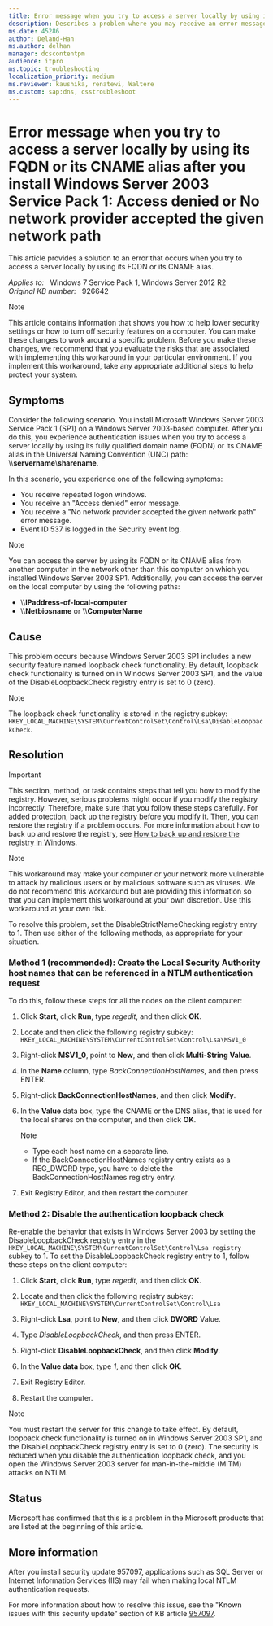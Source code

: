 ```yaml
---
title: Error message when you try to access a server locally by using its FQDN or its CNAME alias after you install Windows Server 2003 Service Pack 1
description: Describes a problem where you may receive an error message when you try to access a server locally by using its FQDN or its CNAME alias after you install Windows Server 2003 Service Pack 1.
ms.date: 45286
author: Deland-Han
ms.author: delhan
manager: dcscontentpm
audience: itpro
ms.topic: troubleshooting
localization_priority: medium
ms.reviewer: kaushika, renatewi, Waltere
ms.custom: sap:dns, csstroubleshoot
---
```

# Error message when you try to access a server locally by using its FQDN or its CNAME alias after you install Windows Server 2003 Service Pack 1: Access denied or No network provider accepted the given network path

This article provides a solution to an error that occurs when you try to access a server locally by using its FQDN or its CNAME alias.

_Applies to:_ &nbsp; Windows 7 Service Pack 1, Windows Server 2012 R2  
_Original KB number:_ &nbsp; 926642

> [!NOTE]
> This article contains information that shows you how to help lower security settings or how to turn off security features on a computer. You can make these changes to work around a specific problem. Before you make these changes, we recommend that you evaluate the risks that are associated with implementing this workaround in your particular environment. If you implement this workaround, take any appropriate additional steps to help protect your system.

## Symptoms

Consider the following scenario. You install Microsoft Windows Server 2003 Service Pack 1 (SP1) on a Windows Server 2003-based computer. After you do this, you experience authentication issues when you try to access a server locally by using its fully qualified domain name (FQDN) or its CNAME alias in the Universal Naming Convention (UNC) path: \\\\**servername**\\**sharename**.

In this scenario, you experience one of the following symptoms:

- You receive repeated logon windows.
- You receive an "Access denied" error message.
- You receive a "No network provider accepted the given network path" error message.
- Event ID 537 is logged in the Security event log.

> [!NOTE]
> You can access the server by using its FQDN or its CNAME alias from another computer in the network other than this computer on which you installed Windows Server 2003 SP1. Additionally, you can access the server on the local computer by using the following paths:
>
> - \\\\**IPaddress-of-local-computer**
> - \\\\**Netbiosname** or \\\\**ComputerName**

## Cause

This problem occurs because Windows Server 2003 SP1 includes a new security feature named loopback check functionality. By default, loopback check functionality is turned on in Windows Server 2003 SP1, and the value of the DisableLoopbackCheck registry entry is set to 0 (zero).

> [!NOTE]
> The loopback check functionality is stored in the registry subkey: `HKEY_LOCAL_MACHINE\SYSTEM\CurrentControlSet\Control\Lsa\DisableLoopbackCheck`.

## Resolution

> [!IMPORTANT]
> This section, method, or task contains steps that tell you how to modify the registry. However, serious problems might occur if you modify the registry incorrectly. Therefore, make sure that you follow these steps carefully. For added protection, back up the registry before you modify it. Then, you can restore the registry if a problem occurs. For more information about how to back up and restore the registry, see [How to back up and restore the registry in Windows](https://support.microsoft.com/help/322756).

> [!NOTE]
> This workaround may make your computer or your network more vulnerable to attack by malicious users or by malicious software such as viruses. We do not recommend this workaround but are providing this information so that you can implement this workaround at your own discretion. Use this workaround at your own risk.

To resolve this problem, set the DisableStrictNameChecking registry entry to 1. Then use either of the following methods, as appropriate for your situation.

### Method 1 (recommended): Create the Local Security Authority host names that can be referenced in a NTLM authentication request

To do this, follow these steps for all the nodes on the client computer:

1. Click **Start**, click **Run**, type *regedit*, and then click **OK**.

2. Locate and then click the following registry subkey:  
 `HKEY_LOCAL_MACHINE\SYSTEM\CurrentControlSet\Control\Lsa\MSV1_0`

3. Right-click **MSV1_0**, point to **New**, and then click **Multi-String Value**.

4. In the **Name** column, type *BackConnectionHostNames*, and then press ENTER.

5. Right-click **BackConnectionHostNames**, and then click **Modify**.

6. In the **Value** data box, type the CNAME or the DNS alias, that is used for the local shares on the computer, and then click **OK**.

    > [!NOTE]
    >
    > - Type each host name on a separate line.
    > - If the BackConnectionHostNames registry entry exists as a REG_DWORD type, you have to delete the BackConnectionHostNames registry entry.

7. Exit Registry Editor, and then restart the computer.

### Method 2: Disable the authentication loopback check

Re-enable the behavior that exists in Windows Server 2003 by setting the DisableLoopbackCheck registry entry in the
 `HKEY_LOCAL_MACHINE\SYSTEM\CurrentControlSet\Control\Lsa registry` subkey to 1. To set the DisableLoopbackCheck registry entry to 1, follow these steps on the client computer:

1. Click **Start**, click **Run**, type *regedit*, and then click **OK**.

2. Locate and then click the following registry subkey:  
 `HKEY_LOCAL_MACHINE\SYSTEM\CurrentControlSet\Control\Lsa`

3. Right-click **Lsa**, point to **New**, and then click **DWORD** Value.

4. Type *DisableLoopbackCheck*, and then press ENTER.

5. Right-click **DisableLoopbackCheck**, and then click **Modify**.

6. In the **Value data** box, type *1*, and then click **OK**.

7. Exit Registry Editor.

8. Restart the computer.

> [!NOTE]
> You must restart the server for this change to take effect. By default, loopback check functionality is turned on in Windows Server 2003 SP1, and the DisableLoopbackCheck registry entry is set to 0 (zero). The security is reduced when you disable the authentication loopback check, and you open the Windows Server 2003 server for man-in-the-middle (MITM) attacks on NTLM.

## Status

Microsoft has confirmed that this is a problem in the Microsoft products that are listed at the beginning of this article.

## More information

After you install security update 957097, applications such as SQL Server or Internet Information Services (IIS) may fail when making local NTLM authentication requests.

For more information about how to resolve this issue, see the "Known issues with this security update" section of KB article [957097](https://support.microsoft.com/help/957097).
